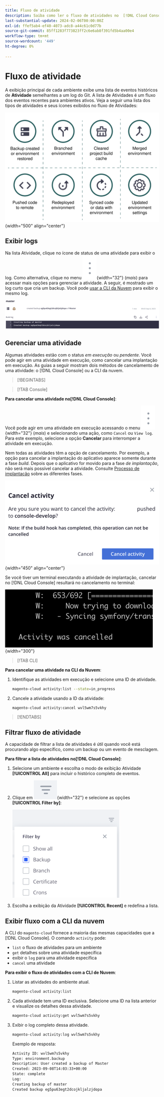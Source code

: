 ```yaml
---
title: Fluxo de atividade
description: Saiba como ler o fluxo de atividades no  [!DNL Cloud Console] ou na CLI da nuvem para a infraestrutura do Adobe Commerce na nuvem.
last-substantial-update: 2024-02-06T00:00:00Z
exl-id: ffef5ab4-ef40-4073-adc8-a44c61c0d77b
source-git-commit: 85ff1283f773823ff2c6e6ab8f391fd5b4aa00e4
workflow-type: tm+mt
source-wordcount: '449'
ht-degree: 0%

---
```


# Fluxo de atividade

A exibição principal de cada ambiente exibe uma lista de eventos históricos de **Atividade** semelhantes a um log do Git. A lista de Atividades é um fluxo dos eventos recentes para ambientes ativos. Veja a seguir uma lista dos tipos de atividades e seus ícones exibidos no fluxo de Atividades:

![Tipos de atividade](../../assets/activity-types.svg){width="500" align="center"}

## Exibir logs

Na lista Atividade, clique no ícone de status de uma atividade para exibir o log. Como alternativa, clique no menu ![Mais](../../assets/icon-more.png){width="32"} (_mais_) para acessar mais opções para gerenciar a atividade. A seguir, é mostrado um log curto que cria um backup. Você pode [usar a CLI da Nuvem](#activity-stream-with-cloud-cli) para exibir o mesmo log.

![Exibição de log](../../assets/log-view.png)

## Gerenciar uma atividade

Algumas atividades estão com o status _em execução_ ou _pendente_. Você pode agir em uma atividade em execução, como cancelar uma implantação em execução. As guias a seguir mostram dois métodos de cancelamento de uma atividade: o [!DNL Cloud Console] ou a CLI da nuvem.

>[!BEGINTABS]

>[!TAB Console]

**Para cancelar uma atividade no[!DNL Cloud Console]**:

Você pode agir em uma atividade em execução acessando o menu ![Mais](../../assets/icon-more.png){width="32"} (_mais_) e selecionando uma ação, como `Cancel` ou `View log`. Para este exemplo, selecione a opção **Cancelar** para interromper a atividade em execução.

Nem todas as atividades têm a opção de cancelamento. Por exemplo, a opção para cancelar a implantação do aplicativo aparece somente durante a fase _build_. Depois que o aplicativo for movido para a fase _de implantação_, não será mais possível cancelar a atividade. Consulte [Processo de implantação](../deploy/process.md) sobre as diferentes fases.

![Cancelar atividade](../../assets/activity-icons/cancel-activity.png){width="450" align="center"}

Se você tiver um terminal executando a atividade de implantação, cancelar no [!DNL Cloud Console] resultará no cancelamento no terminal:

![Atividade cancelada no terminal](../../assets/activity-icons/activity-cancelled.png){width="300"}

>[!TAB CLI]

**Para cancelar uma atividade na CLI da Nuvem**:

1. Identifique as atividades em execução e selecione uma ID de atividade.

   ```bash
   magento-cloud activity:list --state=in_progress
   ```

1. Cancele a atividade usando a ID da atividade:

   ```bash
   magento-cloud activity:cancel wvl5wm7s5vkhy
   ```

>[!ENDTABS]

## Filtrar fluxo de atividade

A capacidade de filtrar a lista de atividades é útil quando você está procurando algo específico, como um backup ou um evento de mesclagem.

**Para filtrar a lista de atividades no[!DNL Cloud Console]**:

1. Selecione um ambiente e escolha o modo de exibição Atividade **[!UICONTROL All]** para incluir o histórico completo de eventos.

1. Clique em ![Filtrar por](../../assets/icon-filterby.png){width="32"} e selecione as opções **[!UICONTROL Filter by]**:

   ![Filtrar atividades](../../assets/activity-filter.png)

1. Escolha a exibição da Atividade **[!UICONTROL Recent]** e redefina a lista.

## Exibir fluxo com a CLI da nuvem

A CLI do `magento-cloud` fornece a maioria das mesmas capacidades que a [!DNL Cloud Console]. O comando `activity` pode:

- `list` o fluxo de atividades para um ambiente
- `get` detalhes sobre uma atividade específica
- exibir o `log` para uma atividade específica
- `cancel` uma atividade

**Para exibir o fluxo de atividades com a CLI de Nuvem**:

1. Listar as atividades do ambiente atual.

   ```bash
   magento-cloud activity:list
   ```

1. Cada atividade tem uma ID exclusiva. Selecione uma ID na lista anterior e visualize os detalhes dessa atividade.

   ```bash
   magento-cloud activity:get wvl5wm7s5vkhy
   ```

1. Exibir o log completo dessa atividade.

   ```bash
   magento-cloud activity:log wvl5wm7s5vkhy
   ```

   Exemplo de resposta:

   ```bash
   Activity ID: wvl5wm7s5vkhy
   Type: environment.backup
   Description: User created a backup of Master
   Created: 2023-09-08T14:03:33+00:00
   State: complete
   Log:
   Creating backup of master
   Created backup eg5pu63egt2dcojkljalzjdopa
   ```

